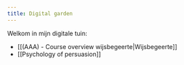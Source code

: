 ```yaml
---
title: Digital garden
---
```


Welkom in mijn digitale tuin:

- [[(AAA) - Course overview wijsbegeerte|Wijsbegeerte]]
- [[Psychology of persuasion]]